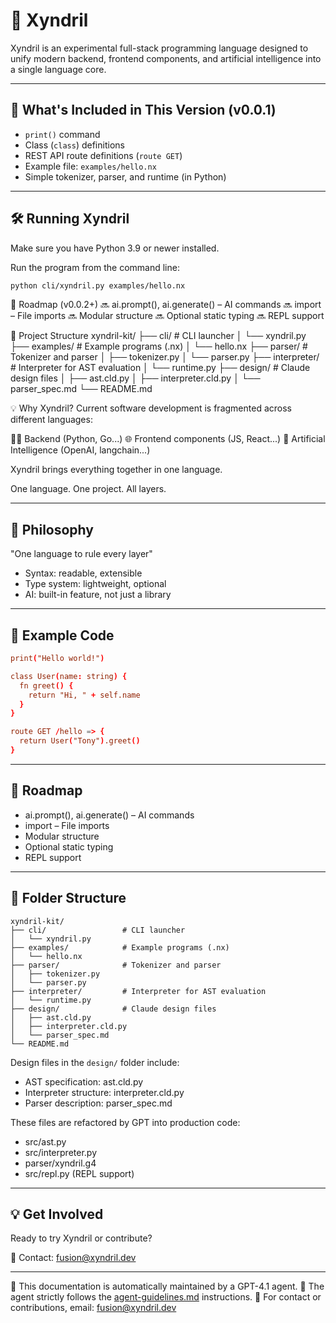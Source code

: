 # 🚀 Xyndril

Xyndril is an experimental full-stack programming language designed to unify modern backend, frontend components, and artificial intelligence into a single language core.

---

## 🔧 What's Included in This Version (v0.0.1)

- `print()` command
- Class (`class`) definitions
- REST API route definitions (`route GET`)
- Example file: `examples/hello.nx`
- Simple tokenizer, parser, and runtime (in Python)

---

## 🛠️ Running Xyndril

Make sure you have Python 3.9 or newer installed.

Run the program from the command line:

```bash
python cli/xyndril.py examples/hello.nx
```

🧭 Roadmap (v0.0.2+)
🔜 ai.prompt(), ai.generate() – AI commands
🔜 import – File imports
🔜 Modular structure
🔜 Optional static typing
🔜 REPL support

📁 Project Structure
xyndril-kit/
├── cli/                 # CLI launcher
│   └── xyndril.py
├── examples/            # Example programs (.nx)
│   └── hello.nx
├── parser/              # Tokenizer and parser
│   ├── tokenizer.py
│   └── parser.py
├── interpreter/         # Interpreter for AST evaluation
│   └── runtime.py
├── design/              # Claude design files
│   ├── ast.cld.py
│   ├── interpreter.cld.py
│   └── parser_spec.md
└── README.md

💡 Why Xyndril?
Current software development is fragmented across different languages:

👨‍💻 Backend (Python, Go...)
🌐 Frontend components (JS, React...)
🤖 Artificial Intelligence (OpenAI, langchain...)

Xyndril brings everything together in one language.

One language. One project. All layers.

---

## 🧠 Philosophy
"One language to rule every layer"

- Syntax: readable, extensible
- Type system: lightweight, optional
- AI: built-in feature, not just a library

---

## 🧪 Example Code
```cf
print("Hello world!")

class User(name: string) {
  fn greet() {
    return "Hi, " + self.name
  }
}

route GET /hello => {
  return User("Tony").greet()
}
```

---

## 🧭 Roadmap
- ai.prompt(), ai.generate() – AI commands
- import – File imports
- Modular structure
- Optional static typing
- REPL support

---

## 📁 Folder Structure
```
xyndril-kit/
├── cli/                 # CLI launcher
│   └── xyndril.py
├── examples/            # Example programs (.nx)
│   └── hello.nx
├── parser/              # Tokenizer and parser
│   ├── tokenizer.py
│   └── parser.py
├── interpreter/         # Interpreter for AST evaluation
│   └── runtime.py
├── design/              # Claude design files
│   ├── ast.cld.py
│   ├── interpreter.cld.py
│   └── parser_spec.md
└── README.md
```

Design files in the `design/` folder include:
- AST specification: ast.cld.py
- Interpreter structure: interpreter.cld.py
- Parser description: parser_spec.md

These files are refactored by GPT into production code:
- src/ast.py
- src/interpreter.py
- parser/xyndril.g4
- src/repl.py (REPL support)

---

## 💡 Get Involved
Ready to try Xyndril or contribute?

📩 Contact: fusion@xyndril.dev

---

📘 This documentation is automatically maintained by a GPT-4.1 agent.
📜 The agent strictly follows the [agent-guidelines.md](./xyndril-kit/agent-guidelines.md) instructions.
📩 For contact or contributions, email: fusion@xyndril.dev
